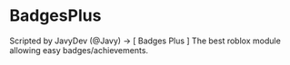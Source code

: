 # BadgesPlus
Scripted by JavyDev (@Javy) -> [ Badges Plus ] The best roblox module allowing easy badges/achievements.

